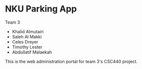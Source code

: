# NKU Parking App

Team 3
- Khalid Almutairi
- Saleh Al Makki
- Celes Dreyer
- Timothy Lester
- Abdullatif Malaekah

This is the web administration portal for team 3's CSC440 project.
